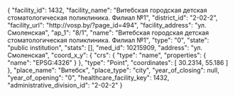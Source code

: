 {
    "facility_id": 1432,
    "facility_name": "Витебская городская детская стоматологическая поликлиника. Филиал №1",
    "district_id": "2-02-2",
    "facility_url": "http:\/\/vosp.by\/?page_id=494",
    "facility_address": "ул. Смоленская",
    "ap_1": "8\/1",
    "name": "Витебская городская детская стоматологическая поликлиника. Филиал №1",
    "type": "0",
    "state": "public institution",
    "stats": [],
    "med_id": 10215909,
    "address": "ул. Смоленская",
    "coord_x_y": {
        "crs": {
            "type": "name",
            "properties": {
                "name": "EPSG:4326"
            }
        },
        "type": "Point",
        "coordinates": [
            30.2314,
            55.186
        ]
    },
    "place_name": "Витебск",
    "place_type": "city",
    "year_of_closing": null,
    "year_of_opening": "0",
    "healthcare_facility_key": 1432,
    "administrative_division_id": "2-02-2"
}